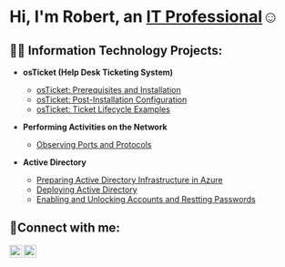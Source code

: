 <h1>Hi, I'm Robert, an <a href="https://linkedin.com/in/Robdoesntlinkyet">IT Professional</a>☺</h1>

<h2>👨‍💻 Information Technology Projects:</h2>

- <b>osTicket (Help Desk Ticketing System)</b>
  - [osTicket: Prerequisites and Installation](https://github.com/robertmoore3/osticket-prereqs)
  - [osTicket: Post-Installation Configuration](https://github.com/robertmoore3/post-install-config)
  - [osTicket: Ticket Lifecycle Examples](https://github.com/robertmoore3/ticket-lifecycle)
    
- <b>Performing Activities on the Network</b>
  - [Observing Ports and Protocols](https://github.com/robertmoore3/observing-ports-protocols)
 
- <b>Active Directory</b>
  - [Preparing Active Directory Infrastructure in Azure](https://github.com/robertmoore3/ad-infrastructure)
  - [Deploying Active Directory](https://github.com/robertmoore3/deploying-ad)
  - [Enabling and Unlocking Accounts and Restting Passwords](https://github.com/robertmoore3/ad-accounts)
 

<h2>🤳Connect with me:</h2>

[<img align="left" alt="Rob | LinkedIn" width="22px" src="https://cdn.jsdelivr.net/npm/simple-icons@v3/icons/linkedin.svg" />][linkedin]
[<img align="left" alt="Rob | Instagram" width="22px" src="https://cdn.jsdelivr.net/npm/simple-icons@v3/icons/instagram.svg" />][instagram]


[instagram]: https://www.instagram.com/Robdoesntlinkyet
[linkedin]: https://linkedin.com/in/Robdoesntlinkyet
